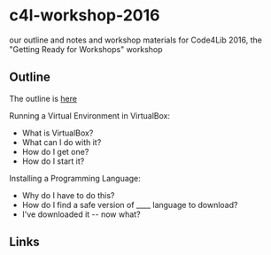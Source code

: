 # c4l-workshop-2016
our outline and notes and workshop materials for Code4Lib 2016, the "Getting Ready for Workshops" workshop

## Outline
The outline is [here](outline.md)

Running a Virtual Environment in VirtualBox:
* What is VirtualBox?
* What can I do with it?
* How do I get one?
* How do I start it?

Installing a Programming Language:
* Why do I have to do this?
* How do I find a safe version of ____ language to download?
* I've downloaded it -- now what?

## Links
